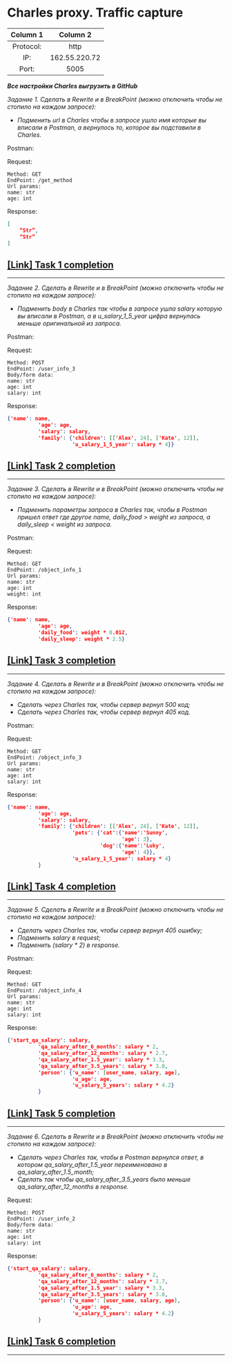 # Charles proxy. Traffic capture

|Column 1|Column 2|
|:---:|:---:|
|Protocol: |http|
|IP: |162.55.220.72|
|Port: |5005|

***Все настройки Charles выгрузить в GitHub***

*Задание 1. Сделать в Rewrite и в BreakPoint (можно отключить чтобы не стопило на каждом запросе):*
- *Подменить url в Charles чтобы в запросе ушло имя которые вы вписали в Postman, а вернулось то, которое вы подставили в Charles.* 

Postman:

Request:

```
Method: GET  
EndPoint: /get_method  
Url params:  
name: str  
age: int  
```

Response: 

```json
[
    “Str”,
    “Str”
]
```

## [[Link] Task 1 completion](https://drive.google.com/file/d/1uAcVEPFuZqJsQlKI-vhOIsKQA0QacXVz/view?usp=share_link)

---

*Задание 2. Сделать в Rewrite и в BreakPoint (можно отключить чтобы не стопило на каждом запросе):*
- *Подменить body в Charles так чтобы в запросе ушла salary которую вы вписали в Postman, а в u_salary_1_5_year цифра вернулась меньше оригинальной из запроса.*

Postman:

Request:

```
Method: POST
EndPoint: /user_info_3
Body/form data: 
name: str
age: int
salary: int
```

Response: 

```json
{'name': name,
          'age': age,
          'salary': salary,
          'family': {'children': [['Alex', 24], ['Kate', 12]],
                     'u_salary_1_5_year': salary * 4}}

```

## [[Link] Task 2 completion](https://drive.google.com/file/d/195j2DgqBnd2ywhX5lZc8kQj4oQrXHRaP/view?usp=share_link)

---

*Задание 3. Сделать в Rewrite и в BreakPoint (можно отключить чтобы не стопило на каждом запросе):*
- *Подменить параметры запроса в Charles так, чтобы в Postman пришел ответ где другое name, daily_food > weight из запроса, а daily_sleep < weight из запроса.*

Postman:

Request:

```
Method: GET
EndPoint: /object_info_1
Url params: 
name: str
age: int
weight: int
```

Response: 

```json
{'name': name,
          'age': age,
          'daily_food': weight * 0.012,
          'daily_sleep': weight * 2.5}
```

## [[Link] Task 3 completion](https://drive.google.com/file/d/1jD4UhYEMHWC1CIsLiv1x2bDjzqTWlx_2/view?usp=share_link)

---

*Задание 4. Сделать в Rewrite и в BreakPoint (можно отключить чтобы не стопило на каждом запросе):*
- *Сделать через Charles так, чтобы сервер вернул 500 код;*
- *Сделать через Charles так, чтобы сервер вернул 405 код.*
  
Postman:

Request:

```
Method: GET
EndPoint: /object_info_3
Url params: 
name: str
age: int
salary: int
```

Response: 

```json
{'name': name,
          'age': age,
          'salary': salary,
          'family': {'children': [['Alex', 24], ['Kate', 12]],
                     'pets': {'cat':{'name':'Sunny',
                                     'age': 3},
                              'dog':{'name':'Luky',
                                     'age': 4}},
                     'u_salary_1_5_year': salary * 4}
          }
```

## [[Link] Task 4 completion](https://drive.google.com/file/d/1K2jqlnEjysqYo8BgC8WTL3vwh6w_dZv4/view?usp=share_link)

---

*Задание 5. Сделать в Rewrite и в BreakPoint (можно отключить чтобы не стопило на каждом запросе):*
- *Сделать через Charles так, чтобы сервер вернул 405 ошибку;*
- *Подменить salary в request;*
- *Подменить (salary * 2) в response.* 

Postman:

Request:

```
Method: GET
EndPoint: /object_info_4
Url params: 
name: str
age: int
salary: int
```

Response: 

```json
{'start_qa_salary': salary,
          'qa_salary_after_6_months': salary * 2,
          'qa_salary_after_12_months': salary * 2.7,
          'qa_salary_after_1.5_year': salary * 3.3,
          'qa_salary_after_3.5_years': salary * 3.8,
          'person': {'u_name': [user_name, salary, age],
                     'u_age': age,
                     'u_salary_5_years': salary * 4.2}
          }
```

## [[Link] Task 5 completion](https://drive.google.com/file/d/1pQNMa9sHL1G__WBto0UkxWulJyHte_wi/view?usp=share_link)

---

*Задание 6. Сделать в Rewrite и в BreakPoint (можно отключить чтобы не стопило на каждом запросе):*
- *Сделать через Charles так, чтобы в Postman вернулся ответ, в котором qa_salary_after_1.5_year переименовано в qa_salary_after_1.5_month;*
- *Сделать так чтобы qa_salary_after_3.5_years было меньше qa_salary_after_12_months в response.*

Request:

```
Method: POST
EndPoint: /user_info_2
Body/form data: 
name: str
age: int
salary: int
```

Response: 

```json
{'start_qa_salary': salary,
          'qa_salary_after_6_months': salary * 2,
          'qa_salary_after_12_months': salary * 2.7,
          'qa_salary_after_1.5_year': salary * 3.3,
          'qa_salary_after_3.5_years': salary * 3.8,
          'person': {'u_name': [user_name, salary, age],
                     'u_age': age,
                     'u_salary_5_years': salary * 4.2}
          }
```

## [[Link] Task 6 completion](https://drive.google.com/file/d/1STMVMiATHBhUGh_9SLRr5vCx5PkLLLSk/view?usp=share_link)

---


